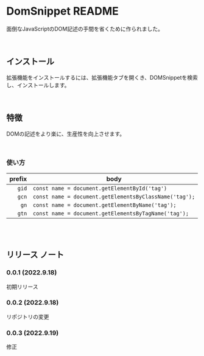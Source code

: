 # DomSnippet README
面倒なJavaScriptのDOM記述の手間を省くために作られました。

<br>

## インストール
拡張機能をインストールするには、拡張機能タブを開くき、DOMSnippetを検索し、インストールします。

<br>

## 特徴
DOMの記述をより楽に、生産性を向上させます。

<br>

### 使い方

| prefix | body                                               |
| ------:| ------------------------------------------------------ |
| `gid`  | `const name = document.getElementById('tag')`          |
| `gcn`  | `const name = document.getElementsByClassName('tag');` |
| `gn`   | `const name = document.getElementByName('tag');`       |
| `gtn`  | `const name = document.getElementsByTagName('tag');`   |

<br>



<br>

## リリース ノート


### 0.0.1 (2022.9.18)
初期リリース

### 0.0.2 (2022.9.18)
リポジトリの変更
### 0.0.3 (2022.9.19)
修正



